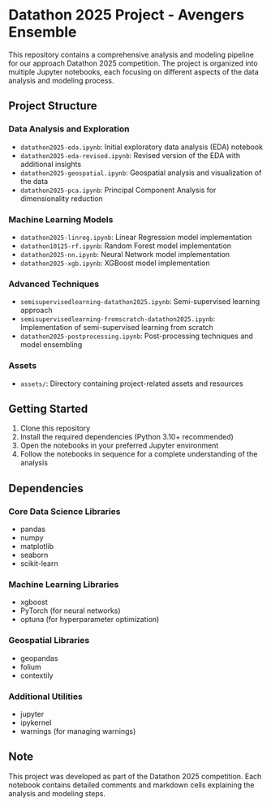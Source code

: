 # Datathon 2025 Project - Avengers Ensemble

This repository contains a comprehensive analysis and modeling pipeline for our approach Datathon 2025 competition. The project is organized into multiple Jupyter notebooks, each focusing on different aspects of the data analysis and modeling process.

## Project Structure

### Data Analysis and Exploration
- `datathon2025-eda.ipynb`: Initial exploratory data analysis (EDA) notebook
- `datathon2025-eda-revised.ipynb`: Revised version of the EDA with additional insights
- `datathon2025-geospatial.ipynb`: Geospatial analysis and visualization of the data
- `datathon2025-pca.ipynb`: Principal Component Analysis for dimensionality reduction

### Machine Learning Models
- `datathon2025-linreg.ipynb`: Linear Regression model implementation
- `datathon10125-rf.ipynb`: Random Forest model implementation
- `datathon2025-nn.ipynb`: Neural Network model implementation
- `datathon2025-xgb.ipynb`: XGBoost model implementation

### Advanced Techniques
- `semisupervisedlearning-datathon2025.ipynb`: Semi-supervised learning approach
- `semisupervisedlearning-fromscratch-datathon2025.ipynb`: Implementation of semi-supervised learning from scratch
- `datathon2025-postprocessing.ipynb`: Post-processing techniques and model ensembling

### Assets
- `assets/`: Directory containing project-related assets and resources

## Getting Started

1. Clone this repository
2. Install the required dependencies (Python 3.10+ recommended)
3. Open the notebooks in your preferred Jupyter environment
4. Follow the notebooks in sequence for a complete understanding of the analysis

## Dependencies
### Core Data Science Libraries
- pandas
- numpy
- matplotlib
- seaborn
- scikit-learn

### Machine Learning Libraries
- xgboost
- PyTorch (for neural networks)
- optuna (for hyperparameter optimization)

### Geospatial Libraries
- geopandas
- folium
- contextily

### Additional Utilities
- jupyter
- ipykernel
- warnings (for managing warnings)

## Note
This project was developed as part of the Datathon 2025 competition. Each notebook contains detailed comments and markdown cells explaining the analysis and modeling steps. 
